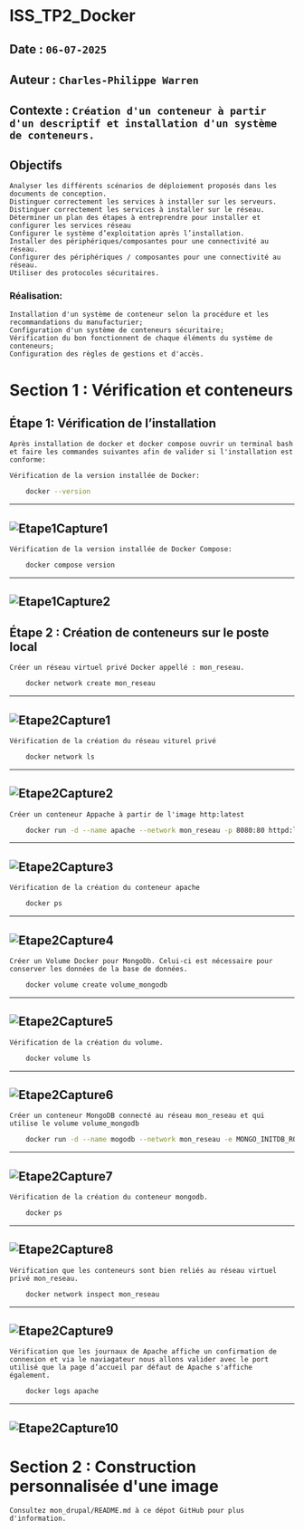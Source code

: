 # ISS_TP2_Docker

## Date : `06-07-2025`
## Auteur : `Charles-Philippe Warren`
## Contexte : `Création d'un conteneur à partir d'un descriptif et installation d'un système de conteneurs.`

## Objectifs

    Analyser les différents scénarios de déploiement proposés dans les documents de conception.
    Distinguer correctement les services à installer sur les serveurs.
    Distinguer correctement les services à installer sur le réseau.
    Déterminer un plan des étapes à entreprendre pour installer et configurer les services réseau
    Configurer le système d’exploitation après l’installation.
    Installer des périphériques/composantes pour une connectivité au réseau.
    Configurer des périphériques / composantes pour une connectivité au réseau.
    Utiliser des protocoles sécuritaires.

### Réalisation: 
    Installation d'un système de conteneur selon la procédure et les recommandations du manufacturier;
    Configuration d'un système de conteneurs sécuritaire;
    Vérification du bon fonctionnent de chaque éléments du système de conteneurs;
    Configuration des règles de gestions et d'accès.

# Section 1 : Vérification et conteneurs

## Étape 1: Vérification de l’installation
    Après installation de docker et docker compose ouvrir un terminal bash et faire les commandes suivantes afin de valider si l'installation est conforme: 

    Vérification de la version installée de Docker:
```bash
    docker --version
```
---
![Etape1Capture1](captures/Etape1Capture1.png)
---
    Vérification de la version installée de Docker Compose:
```bash
    docker compose version
```
---
![Etape1Capture2](captures/Etape1Capture2.png)
---

## Étape 2 : Création de conteneurs sur le poste local
    Créer un réseau virtuel privé Docker appellé : mon_reseau.
```bash
    docker network create mon_reseau
```
---
![Etape2Capture1](captures/Etape2Capture1.png)
---
    Vérification de la création du réseau viturel privé
```bash
    docker network ls
```
---
![Etape2Capture2](captures/Etape2Capture2.png)
---
    Créer un conteneur Appache à partir de l'image http:latest
```bash
    docker run -d --name apache --network mon_reseau -p 8080:80 httpd:latest
```
---
![Etape2Capture3](captures/Etape2Capture3.png)
---
    Vérification de la création du conteneur apache
```bash
    docker ps
```
---
![Etape2Capture4](captures/Etape2Capture4.png)
---
    Créer un Volume Docker pour MongoDb. Celui-ci est nécessaire pour conserver les données de la base de données.
```bash
    docker volume create volume_mongodb
```
---
![Etape2Capture5](captures/Etape2Capture5.png)
---
    Vérification de la création du volume.
```bash
    docker volume ls
```    
---
![Etape2Capture6](captures/Etape2Capture6.png)
---
    Créer un conteneur MongoDB connecté au réseau mon_reseau et qui utilise le volume volume_mongodb
```bash
    docker run -d --name mogodb --network mon_reseau -e MONGO_INITDB_ROOT_USERNAME=adminmongo -e MONGO_INITDB_ROOT_PASSWORD=EncoreUneAutreBD -v volume_mongodb:/data/db mongodb/mongodb-community-server
``` 
---
![Etape2Capture7](captures/Etape2Capture7.png)
---
    Vérification de la création du conteneur mongodb.
```bash
    docker ps
```
---
![Etape2Capture8](captures/Etape2Capture8.png)
---
    Vérification que les conteneurs sont bien reliés au réseau virtuel privé mon_reseau.
```bash
    docker network inspect mon_reseau
```
---
![Etape2Capture9](captures/Etape2Capture9.png)
---
    Vérification que les journaux de Apache affiche un confirmation de connexion et via le naviagateur nous allons valider avec le port utilisé que la page d’accueil par défaut de Apache s'affiche également.
```bash
    docker logs apache
```
---
![Etape2Capture10](captures/Etape2Capture10.png)
---

# Section 2 : Construction personnalisée d'une image

    Consultez mon_drupal/README.md à ce dépot GitHub pour plus d'information.
